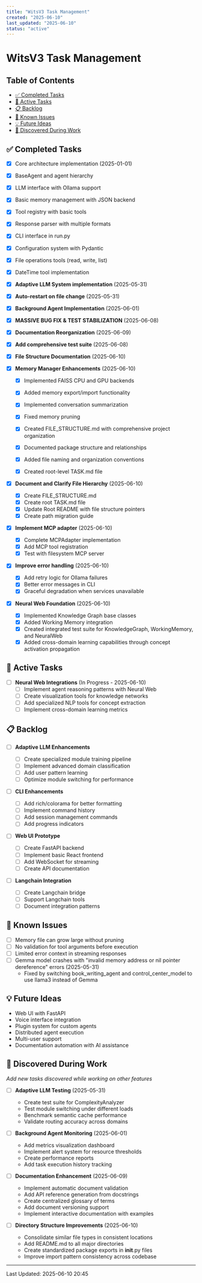 ```yaml
---
title: "WitsV3 Task Management"
created: "2025-06-10"
last_updated: "2025-06-10"
status: "active"
---
```


# WitsV3 Task Management

## Table of Contents

- [✅ Completed Tasks](#✅-completed-tasks)
- [🔄 Active Tasks](#🔄-active-tasks)
- [📋 Backlog](#📋-backlog)
- [🐛 Known Issues](#🐛-known-issues)
- [💡 Future Ideas](#💡-future-ideas)
- [📝 Discovered During Work](#📝-discovered-during-work)

## ✅ Completed Tasks

- [x] Core architecture implementation (2025-01-01)
- [x] BaseAgent and agent hierarchy
- [x] LLM interface with Ollama support
- [x] Basic memory management with JSON backend
- [x] Tool registry with basic tools
- [x] Response parser with multiple formats
- [x] CLI interface in run.py
- [x] Configuration system with Pydantic
- [x] File operations tools (read, write, list)
- [x] DateTime tool implementation
- [x] **Adaptive LLM System implementation** (2025-05-31)
- [x] **Auto-restart on file change** (2025-05-31)
- [x] **Background Agent Implementation** (2025-06-01)
- [x] **MASSIVE BUG FIX & TEST STABILIZATION** (2025-06-08)
- [x] **Documentation Reorganization** (2025-06-09)
- [x] **Add comprehensive test suite** (2025-06-08)
- [x] **File Structure Documentation** (2025-06-10)
- [x] **Memory Manager Enhancements** (2025-06-10)

  - [x] Implemented FAISS CPU and GPU backends
  - [x] Added memory export/import functionality
  - [x] Implemented conversation summarization
  - [x] Fixed memory pruning

  - [x] Created FILE_STRUCTURE.md with comprehensive project organization
  - [x] Documented package structure and relationships
  - [x] Added file naming and organization conventions
  - [x] Created root-level TASK.md file

- [x] **Document and Clarify File Hierarchy** (2025-06-10)

  - [x] Create FILE_STRUCTURE.md
  - [x] Create root TASK.md file
  - [x] Update Root README with file structure pointers
  - [x] Create path migration guide

- [x] **Implement MCP adapter** (2025-06-10)

  - [x] Complete MCPAdapter implementation
  - [x] Add MCP tool registration
  - [x] Test with filesystem MCP server

- [x] **Improve error handling** (2025-06-10)

  - [x] Add retry logic for Ollama failures
  - [x] Better error messages in CLI
  - [x] Graceful degradation when services unavailable

- [x] **Neural Web Foundation** (2025-06-10)
  - [x] Implemented Knowledge Graph base classes
  - [x] Added Working Memory integration
  - [x] Created integrated test suite for KnowledgeGraph, WorkingMemory, and NeuralWeb
  - [x] Added cross-domain learning capabilities through concept activation propagation

## 🔄 Active Tasks

- [ ] **Neural Web Integrations** (In Progress - 2025-06-10)
  - [ ] Implement agent reasoning patterns with Neural Web
  - [ ] Create visualization tools for knowledge networks
  - [ ] Add specialized NLP tools for concept extraction
  - [ ] Implement cross-domain learning metrics

## 📋 Backlog

- [ ] **Adaptive LLM Enhancements**

  - [ ] Create specialized module training pipeline
  - [ ] Implement advanced domain classification
  - [ ] Add user pattern learning
  - [ ] Optimize module switching for performance

- [ ] **CLI Enhancements**

  - [ ] Add rich/colorama for better formatting
  - [ ] Implement command history
  - [ ] Add session management commands
  - [ ] Add progress indicators

- [ ] **Web UI Prototype**

  - [ ] Create FastAPI backend
  - [ ] Implement basic React frontend
  - [ ] Add WebSocket for streaming
  - [ ] Create API documentation

- [ ] **Langchain Integration**
  - [ ] Create Langchain bridge
  - [ ] Support Langchain tools
  - [ ] Document integration patterns

## 🐛 Known Issues

- [ ] Memory file can grow large without pruning
- [ ] No validation for tool arguments before execution
- [ ] Limited error context in streaming responses
- [ ] Gemma model crashes with "invalid memory address or nil pointer dereference" errors (2025-05-31)
  - Fixed by switching book_writing_agent and control_center_model to use llama3 instead of Gemma

## 💡 Future Ideas

- Web UI with FastAPI
- Voice interface integration
- Plugin system for custom agents
- Distributed agent execution
- Multi-user support
- Documentation automation with AI assistance

## 📝 Discovered During Work

_Add new tasks discovered while working on other features_

- [ ] **Adaptive LLM Testing** (2025-05-31)

  - Create test suite for ComplexityAnalyzer
  - Test module switching under different loads
  - Benchmark semantic cache performance
  - Validate routing accuracy across domains

- [ ] **Background Agent Monitoring** (2025-06-01)

  - Add metrics visualization dashboard
  - Implement alert system for resource thresholds
  - Create performance reports
  - Add task execution history tracking

- [ ] **Documentation Enhancement** (2025-06-09)

  - Implement automatic document validation
  - Add API reference generation from docstrings
  - Create centralized glossary of terms
  - Add document versioning support
  - Implement interactive documentation with examples

- [ ] **Directory Structure Improvements** (2025-06-10)
  - Consolidate similar file types in consistent locations
  - Add README.md to all major directories
  - Create standardized package exports in **init**.py files
  - Improve import pattern consistency across codebase

---

Last Updated: 2025-06-10 20:45
